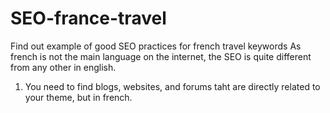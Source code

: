 # SEO-france-travel
Find out example of good SEO practices for french travel keywords
As french is not the main language on the internet, the SEO is quite different from any other in english.
1. You need to find blogs, websites, and forums taht are directly related to your theme, but in french.
